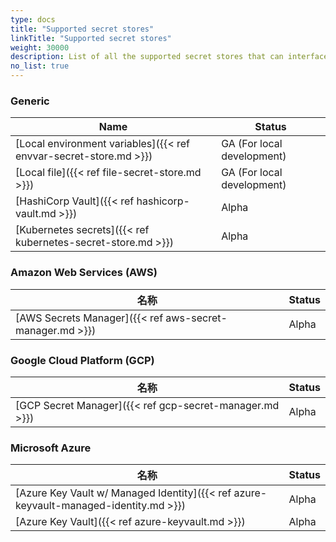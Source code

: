 ```yaml
---
type: docs
title: "Supported secret stores"
linkTitle: "Supported secret stores"
weight: 30000
description: List of all the supported secret stores that can interface with Dapr
no_list: true
---
```


### Generic

| Name                                                              | Status                     |
| ----------------------------------------------------------------- | -------------------------- |
| [Local environment variables]({{< ref envvar-secret-store.md >}}) | GA (For local development) |
| [Local file]({{< ref file-secret-store.md >}})                    | GA (For local development) |
| [HashiCorp Vault]({{< ref hashicorp-vault.md >}})                 | Alpha                      |
| [Kubernetes secrets]({{< ref kubernetes-secret-store.md >}})      | Alpha                      |

### Amazon Web Services (AWS)

| 名称                                                       | Status |
| -------------------------------------------------------- | ------ |
| [AWS Secrets Manager]({{< ref aws-secret-manager.md >}}) | Alpha  |

### Google Cloud Platform (GCP)

| 名称                                                      | Status |
| ------------------------------------------------------- | ------ |
| [GCP Secret Manager]({{< ref gcp-secret-manager.md >}}) | Alpha  |

### Microsoft Azure

| 名称                                                                                    | Status |
| ------------------------------------------------------------------------------------- | ------ |
| [Azure Key Vault w/ Managed Identity]({{< ref azure-keyvault-managed-identity.md >}}) | Alpha  |
| [Azure Key Vault]({{< ref azure-keyvault.md >}})                                      | Alpha  | 
